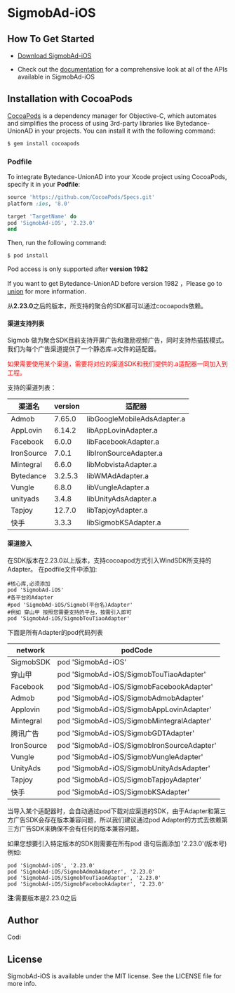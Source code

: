 # SigmobAd-iOS

## How To Get Started

+ [Download SigmobAd-iOS](http://www.sigmob.com/)

+ Check out the [documentation](http://docs.sigmob.cn/#/sdk/SDK%E6%8E%A5%E5%85%A5/ios/) for a comprehensive look at all of the APIs available in SigmobAd-iOS


## Installation with CocoaPods

[CocoaPods](https://cocoapods.org) is a dependency manager for Objective-C, which automates and simplifies the process of using 3rd-party libraries like Bytedance-UnionAD in your projects. You can install it with the following command:
```ruby
$ gem install cocoapods
```

### Podfile

To integrate Bytedance-UnionAD into your Xcode project using CocoaPods, specify it in your **Podfile**:
```ruby
source 'https://github.com/CocoaPods/Specs.git'
platform :ios, '8.0'

target 'TargetName' do
pod 'SigmobAd-iOS', '2.23.0'
end
```
Then, run the following command:
```ruby
$ pod install
```

Pod access is only supported after **version 1982**

If you want to get Bytedance-UnionAD before version 1982 ，Please go to [union](http://ad.toutiao.com/union/media) for more information.



从**2.23.0**之后的版本，所支持的聚合的SDK都可以通过cocoapods依赖。



#### 渠道支持列表

Sigmob 做为聚合SDK目前支持开屏广告和激励视频广告，同时支持热插拔模式。我们为每个广告渠道提供了一个静态库.a文件的适配器。

<font Color=red>如果需要使用某个渠道，需要将对应的渠道SDK和我们提供的.a适配器一同加入到工程。</font>

支持的渠道列表：

| 渠道名     | version | 适配器                      |
| ---------- | ------- | --------------------------- |
| Admob      | 7.65.0  | libGoogleMobileAdsAdapter.a |
| AppLovin   | 6.14.2  | libAppLovinAdapter.a        |
| Facebook   | 6.0.0   | libFacebookAdapter.a        |
| IronSource | 7.0.1   | libIronSourceAdapter.a      |
| Mintegral  | 6.6.0   | libMobvistaAdapter.a        |
| Bytedance  | 3.2.5.3 | libWMAdAdapter.a            |
| Vungle     | 6.8.0   | libVungleAdapter.a          |
| unityads   | 3.4.8   | libUnityAdsAdapter.a        |
| Tapjoy     | 12.7.0  | libTapjoyAdapter.a          |
| 快手       | 3.3.3   | libSigmobKSAdapter.a        |

#### 渠道接入



在SDK版本在2.23.0以上版本，支持cocoapod方式引入WindSDK所支持的Adapter。
在podfile文件中添加:

```
#核心库,必须添加
pod 'SigmobAd-iOS'
#各平台的Adapter
#pod 'SigmobAd-iOS/Sigmob(平台名)Adapter'
#例如 穿山甲 按照您需要支持的平台，按需引入即可
pod 'SigmobAd-iOS/SigmobTouTiaoAdapter'
```



下面是所有Adapter的pod代码列表

| network    | podCode                                    |
| ---------- | ------------------------------------------ |
| SigmobSDK  | pod 'SigmobAd-iOS'                         |
| 穿山甲     | pod 'SigmobAd-iOS/SigmobTouTiaoAdapter'    |
| Facebook   | pod 'SigmobAd-iOS/SigmobFacebookAdapter'   |
| Admob      | pod 'SigmobAd-iOS/SigmobAdmobAdapter'      |
| Applovin   | pod 'SigmobAd-iOS/SigmobAppLovinAdapter'   |
| Mintegral  | pod 'SigmobAd-iOS/SigmobMintegralAdapter'  |
| 腾讯广告   | pod 'SigmobAd-iOS/SigmobGDTAdapter'        |
| IronSource | pod 'SigmobAd-iOS/SigmobIronSourceAdapter' |
| Vungle     | pod 'SigmobAd-iOS/SigmobVungleAdapter'     |
| UnityAds   | pod 'SigmobAd-iOS/SigmobUnityAdsAdapter'   |
| Tapjoy     | pod 'SigmobAd-iOS/SigmobTapjoyAdapter'     |
| 快手       | pod 'SigmobAd-iOS/SigmobKSAdapter'         |

当导入某个适配器时，会自动通过pod下载对应渠道的SDK，由于Adapter和第三方广告SDK会存在版本兼容问题，所以我们建议通过pod Adapter的方式去依赖第三方广告SDK来确保不会有任何的版本兼容问题。





如果您想要引入特定版本的SDK则需要在所有pod 语句后面添加 '2.23.0'(版本号) 例如:

```
pod 'SigmobAd-iOS', '2.23.0'
pod 'SigmobAd-iOS/SigmobAdmobAdapter', '2.23.0'
pod 'SigmobAd-iOS/SigmobTouTiaoAdapter', '2.23.0'
pod 'SigmobAd-iOS/SigmobFacebookAdapter', '2.23.0'
```

**注**:需要版本是2.23.0之后





## Author

Codi

## License

SigmobAd-iOS is available under the MIT license. See the LICENSE file for more info.


